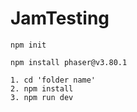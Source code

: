 # JamTesting

`npm init`

`npm install phaser@v3.80.1`

```
1. cd 'folder name'
2. npm install
3. npm run dev
```

